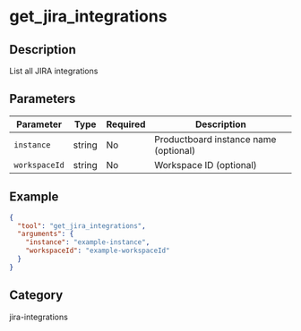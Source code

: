 # get_jira_integrations

## Description

List all JIRA integrations

## Parameters

| Parameter     | Type   | Required | Description                           |
| ------------- | ------ | -------- | ------------------------------------- |
| `instance`    | string | No       | Productboard instance name (optional) |
| `workspaceId` | string | No       | Workspace ID (optional)               |

## Example

```json
{
  "tool": "get_jira_integrations",
  "arguments": {
    "instance": "example-instance",
    "workspaceId": "example-workspaceId"
  }
}
```

## Category

jira-integrations
